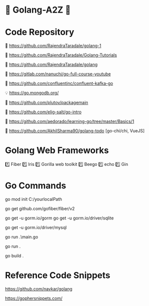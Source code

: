 # :diamond_shape_with_a_dot_inside: Golang-A2Z :diamond_shape_with_a_dot_inside:

# Code Repository 

📑 https://github.com/RajendraTaradale/golang-1

📑 https://github.com/RajendraTaradale/Golang-Tutorials

📑 https://github.com/RajendraTaradale/golang

📑 https://gitlab.com/nanuchi/go-full-course-youtube

📑 https://github.com/confluentinc/confluent-kafka-go

💡 https://go.mongodb.org/

📑 https://github.com/plutov/packagemain
  
📑 https://github.com/elig-salt/go-intro

📑 https://github.com/aedorado/learning-go/tree/master/Basics/1

📑 https://github.com/AkhilSharma90/golang-todo [go-chi/chi, VueJS]

# Golang Web Frameworks

*️⃣  Fiber  *️⃣ Iris *️⃣ Gorilla web toolkit *️⃣ Beego *️⃣ echo *️⃣ Gin 

# Go Commands
go mod init C:/yourlocalPath 

go get github.com/gofiber/fiber/v2

go get -u gorm.io/gorm
go get -u gorm.io/driver/sqlite

go get -u gorm.io/driver/mysql <version>

go run .\main.go

go run . 

go build .
  
# Reference Code Snippets
  
  https://github.com/navkar/golang

  https://gophersnippets.com/
